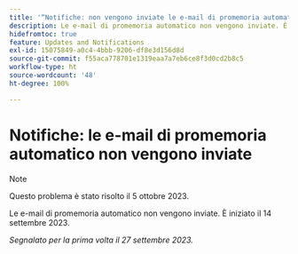 ```yaml
---
title: '“Notifiche: non vengono inviate le e-mail di promemoria automatico”'
description: Le e-mail di promemoria automatico non vengono inviate. È iniziato il 14 settembre 2023.
hidefromtoc: true
feature: Updates and Notifications
exl-id: 15075849-a0c4-4bbb-9206-df8e3d156d8d
source-git-commit: f55aca778701e1319eaa7a7eb6ce8f3d0cd2b8c5
workflow-type: ht
source-wordcount: '48'
ht-degree: 100%

---
```


# Notifiche: le e-mail di promemoria automatico non vengono inviate

>[!NOTE]
>
>Questo problema è stato risolto il 5 ottobre 2023.

Le e-mail di promemoria automatico non vengono inviate. È iniziato il 14 settembre 2023.

_Segnalato per la prima volta il 27 settembre 2023._
